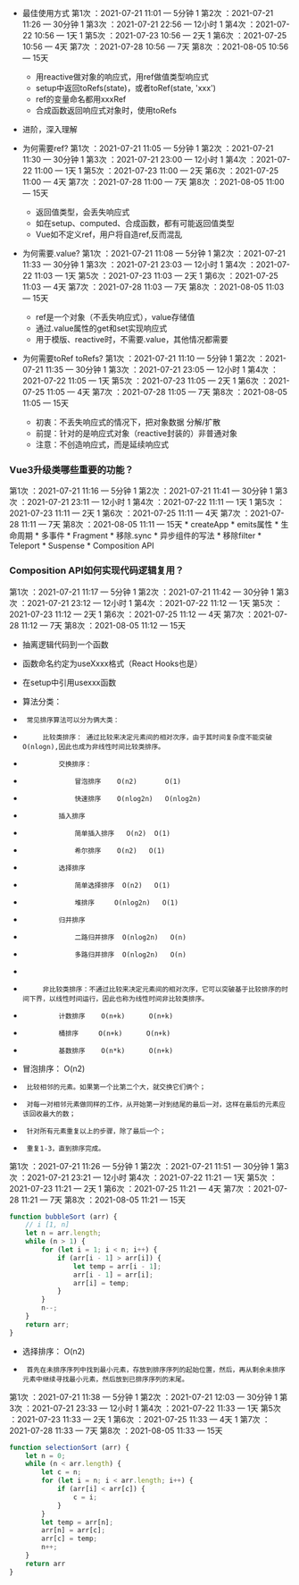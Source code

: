 * 最佳使用方式
第1次 ：2021-07-21 11:01 — 5分钟  1
第2次 ：2021-07-21 11:26 — 30分钟  1
第3次 ：2021-07-21 22:56 — 12小时  1
第4次 ：2021-07-22 10:56 — 1天  1
第5次 ：2021-07-23 10:56 — 2天  1
第6次 ：2021-07-25 10:56 — 4天
第7次 ：2021-07-28 10:56 — 7天
第8次 ：2021-08-05 10:56 — 15天

    * 用reactive做对象的响应式，用ref做值类型响应式
    * setup中返回toRefs(state)，或者toRef(state, 'xxx')
    * ref的变量命名都用xxxRef
    * 合成函数返回响应式对象时，使用toRefs

* 进阶，深入理解  
* 为何需要ref?
第1次 ：2021-07-21 11:05 — 5分钟  1
第2次 ：2021-07-21 11:30 — 30分钟  1
第3次 ：2021-07-21 23:00 — 12小时  1
第4次 ：2021-07-22 11:00 — 1天  1
第5次 ：2021-07-23 11:00 — 2天
第6次 ：2021-07-25 11:00 — 4天
第7次 ：2021-07-28 11:00 — 7天
第8次 ：2021-08-05 11:00 — 15天

    * 返回值类型，会丢失响应式
    * 如在setup、computed、合成函数，都有可能返回值类型
    * Vue如不定义ref，用户将自造ref,反而混乱

* 为何需要.value?
第1次 ：2021-07-21 11:08 — 5分钟  1
第2次 ：2021-07-21 11:33 — 30分钟  1
第3次 ：2021-07-21 23:03 — 12小时  1
第4次 ：2021-07-22 11:03 — 1天
第5次 ：2021-07-23 11:03 — 2天  1
第6次 ：2021-07-25 11:03 — 4天
第7次 ：2021-07-28 11:03 — 7天
第8次 ：2021-08-05 11:03 — 15天

    * ref是一个对象（不丢失响应式），value存储值
    * 通过.value属性的get和set实现响应式
    * 用于模版、reactive时，不需要.value，其他情况都需要

* 为何需要toRef toRefs?
第1次 ：2021-07-21 11:10 — 5分钟  1
第2次 ：2021-07-21 11:35 — 30分钟  1
第3次 ：2021-07-21 23:05 — 12小时  1
第4次 ：2021-07-22 11:05 — 1天
第5次 ：2021-07-23 11:05 — 2天  1
第6次 ：2021-07-25 11:05 — 4天
第7次 ：2021-07-28 11:05 — 7天
第8次 ：2021-08-05 11:05 — 15天

    * 初衷：不丢失响应式的情况下，把对象数据 分解/扩散
    * 前提：针对的是响应式对象（reactive封装的）非普通对象
    * 注意：不创造响应式，而是延续响应式

### Vue3升级类哪些重要的功能？
第1次 ：2021-07-21 11:16 — 5分钟  1
第2次 ：2021-07-21 11:41 — 30分钟  1
第3次 ：2021-07-21 23:11 — 12小时  1
第4次 ：2021-07-22 11:11 — 1天  1
第5次 ：2021-07-23 11:11 — 2天  1
第6次 ：2021-07-25 11:11 — 4天
第7次 ：2021-07-28 11:11 — 7天
第8次 ：2021-08-05 11:11 — 15天
    * createApp
    * emits属性
    * 生命周期
    * 多事件
    * Fragment
    * 移除.sync
    * 异步组件的写法
    * 移除filter
    * Teleport
    * Suspense
    * Composition API

### Composition API如何实现代码逻辑复用？
第1次 ：2021-07-21 11:17 — 5分钟  1
第2次 ：2021-07-21 11:42 — 30分钟   1
第3次 ：2021-07-21 23:12 — 12小时  1
第4次 ：2021-07-22 11:12 — 1天
第5次 ：2021-07-23 11:12 — 2天   1
第6次 ：2021-07-25 11:12 — 4天
第7次 ：2021-07-28 11:12 — 7天
第8次 ：2021-08-05 11:12 — 15天

* 抽离逻辑代码到一个函数
* 函数命名约定为useXxxx格式（React Hooks也是）
* 在setup中引用usexxx函数


 * 算法分类：
 *      常见排序算法可以分为俩大类：
 *          比较类排序： 通过比较来决定元素间的相对次序，由于其时间复杂度不能突破O(nlogn),因此也成为非线性时间比较类排序。
 *              交换排序：
 *                  冒泡排序    O(n2)       O(1)
 *                  快速排序    O(nlog2n)   O(nlog2n)
 *              插入排序
 *                  简单插入排序   O(n2)  O(1)
 *                  希尔排序    O(n2)   O(1)
 *              选择排序
 *                  简单选择排序  O(n2)   O(1)
 *                  堆排序     O(nlog2n)   O(1)
 *              归并排序
 *                  二路归并排序  O(nlog2n)   O(n)
 *                  多路归并排序  O(nlog2n)   O(n)
 *
 *          非比较类排序：不通过比较来决定元素间的相对次序，它可以突破基于比较排序的时间下界，以线性时间运行，因此也称为线性时间非比较类排序。
 *              计数排序    O(n+k)      O(n+k)
 *              桶排序     O(n+k)      O(n+k)
 *              基数排序    O(n*k)      O(n+k)
 


 *  冒泡排序：   O(n2)
 *      比较相邻的元素。如果第一个比第二个大，就交换它们俩个；
 *      对每一对相邻元素做同样的工作，从开始第一对到结尾的最后一对，这样在最后的元素应该回收最大的数；
 *      针对所有元素重复以上的步骤，除了最后一个；
 *      重复1-3，直到排序完成。
第1次 ：2021-07-21 11:26 — 5分钟  1
第2次 ：2021-07-21 11:51 — 30分钟  1
第3次 ：2021-07-21 23:21 — 12小时
第4次 ：2021-07-22 11:21 — 1天
第5次 ：2021-07-23 11:21 — 2天  1
第6次 ：2021-07-25 11:21 — 4天
第7次 ：2021-07-28 11:21 — 7天
第8次 ：2021-08-05 11:21 — 15天
```JavaScript
function bubbleSort (arr) {
    // i [1, n]
    let n = arr.length;
    while (n > 1) {
        for (let i = 1; i < n; i++) {
            if (arr[i - 1] > arr[i]) {
                let temp = arr[i - 1];
                arr[i - 1] = arr[i];
                arr[i] = temp;
            }
        }
        n--;
    }
    return arr;
}
```

 * 选择排序：    O(n2)
 *      首先在未排序序列中找到最小元素，存放到排序序列的起始位置，然后，再从剩余未排序元素中继续寻找最小元素，然后放到已排序序列的末尾。

第1次 ：2021-07-21 11:38 — 5分钟  1
第2次 ：2021-07-21 12:03 — 30分钟  1
第3次 ：2021-07-21 23:33 — 12小时   1
第4次 ：2021-07-22 11:33 — 1天
第5次 ：2021-07-23 11:33 — 2天  1
第6次 ：2021-07-25 11:33 — 4天  1
第7次 ：2021-07-28 11:33 — 7天
第8次 ：2021-08-05 11:33 — 15天

```JavaScript
function selectionSort (arr) {
    let n = 0;
    while (n < arr.length) {
        let c = n;
        for (let i = n; i < arr.length; i++) {
            if (arr[i] < arr[c]) {
                c = i;
            }
        }
        let temp = arr[n];
        arr[n] = arr[c];
        arr[c] = temp;
        n++;
    }
    return arr
}
```